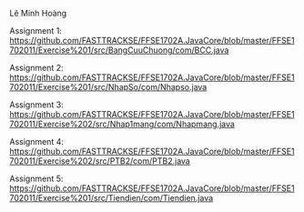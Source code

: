 Lê Minh Hoàng

Assignment 1: https://github.com/FASTTRACKSE/FFSE1702A.JavaCore/blob/master/FFSE1702011/Exercise%201/src/BangCuuChuong/com/BCC.java

Assignment 2: https://github.com/FASTTRACKSE/FFSE1702A.JavaCore/blob/master/FFSE1702011/Exercise%201/src/NhapSo/com/Nhapso.java

Assignment 3: https://github.com/FASTTRACKSE/FFSE1702A.JavaCore/blob/master/FFSE1702011/Exercise%202/src/Nhap1mang/com/Nhapmang.java

Assignment 4: https://github.com/FASTTRACKSE/FFSE1702A.JavaCore/blob/master/FFSE1702011/Exercise%202/src/PTB2/com/PTB2.java

Assignment 5: https://github.com/FASTTRACKSE/FFSE1702A.JavaCore/blob/master/FFSE1702011/Exercise%201/src/Tiendien/com/Tiendien.java